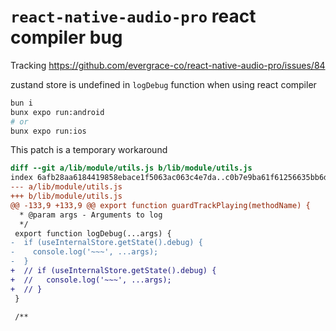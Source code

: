 # `react-native-audio-pro` react compiler bug

Tracking <https://github.com/evergrace-co/react-native-audio-pro/issues/84>

zustand store is undefined in `logDebug` function when using react compiler

```bash
bun i
bunx expo run:android
# or
bunx expo run:ios
```

This patch is a temporary workaround

```patch
diff --git a/lib/module/utils.js b/lib/module/utils.js
index 6afb28aa6184419858ebace1f5063ac063c4e7da..c0b7e9ba61f61256635bb6db197821e6efdc3a74 100644
--- a/lib/module/utils.js
+++ b/lib/module/utils.js
@@ -133,9 +133,9 @@ export function guardTrackPlaying(methodName) {
  * @param args - Arguments to log
  */
 export function logDebug(...args) {
-  if (useInternalStore.getState().debug) {
-    console.log('~~~', ...args);
-  }
+  // if (useInternalStore.getState().debug) {
+  //   console.log('~~~', ...args);
+  // }
 }

 /**
```
